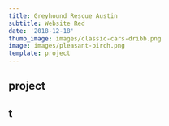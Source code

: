 ```yaml
---
title: Greyhound Rescue Austin
subtitle: Website Red
date: '2018-12-18'
thumb_image: images/classic-cars-dribb.png
image: images/pleasant-birch.png
template: project
---
```

 project
---
t
---
